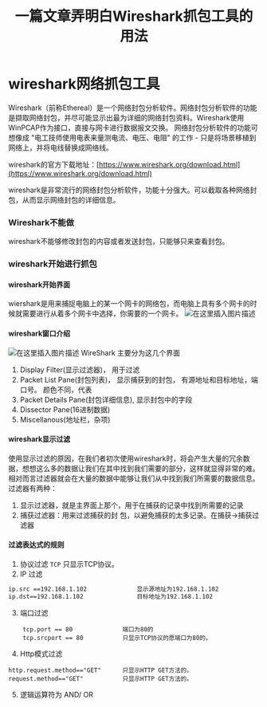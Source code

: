 ﻿---
title: 一篇文章弄明白Wireshark抓包工具的用法
tags: [开发工具]
categories: 开发工具
top: true
---
#  wireshark网络抓包工具
Wireshark（前称Ethereal）是一个网络封包分析软件。网络封包分析软件的功能是撷取网络封包，并尽可能显示出最为详细的网络封包资料。Wireshark使用WinPCAP作为接口，直接与网卡进行数据报文交换。
网络封包分析软件的功能可想像成 "电工技师使用电表来量测电流、电压、电阻" 的工作 - 只是将场景移植到网络上，并将电线替换成网络线。

wireshark的官方下载地址：[https://www.wireshark.org/download.html](https://www.wireshark.org/download.html)

wireshark是非常流行的网络封包分析软件，功能十分强大。可以截取各种网络封包，从而显示网络封包的详细信息。

### Wireshark不能做
wireshark不能够修改封包的内容或者发送封包，只能够只来查看封包。
### wireshark开始进行抓包
#### wireshark开始界面
wiershark是用来捕捉电脑上的某一个网卡的网络包，而电脑上具有多个网卡的时候就需要进行从着多个网卡中选择，你需要的一个网卡。
![在这里插入图片描述](https://img-blog.csdnimg.cn/20200328010213635.png?x-oss-process=image/watermark,type_ZmFuZ3poZW5naGVpdGk,shadow_10,text_aHR0cHM6Ly9ibG9nLmNzZG4ubmV0L3FxXzQzNjMwODEw,size_16,color_FFFFFF,t_70)

#### wireshark窗口介绍
![在这里插入图片描述](https://img-blog.csdnimg.cn/20200328010233901.png?x-oss-process=image/watermark,type_ZmFuZ3poZW5naGVpdGk,shadow_10,text_aHR0cHM6Ly9ibG9nLmNzZG4ubmV0L3FxXzQzNjMwODEw,size_16,color_FFFFFF,t_70)
WireShark 主要分为这几个界面
1. Display Filter(显示过滤器)，  用于过滤
2. Packet List Pane(封包列表)， 显示捕获到的封包， 有源地址和目标地址，端口号。 颜色不同，代表
3. Packet Details Pane(封包详细信息), 显示封包中的字段
4. Dissector Pane(16进制数据)
5. Miscellanous(地址栏，杂项)

#### wireshark显示过滤
使用显示过滤的原因，在我们者初次使用wireshark时，将会产生大量的冗余数据，想想这么多的数据让我们在其中找到我们需要的部分，这样就显得非常的难。
相对而言过滤器就会在大量的数据中能够让我们从中找到我们所需要的数据信息。
过滤器有两种：
1. 显示过滤器，就是主界面上那个，用于在捕获的记录中找到所需要的记录
2. 捕获过滤器：用来过滤捕获的封 包，以避免捕获的太多记录。在捕获→捕获过滤器
#### 过滤表达式的规则
1. 协议过滤
`TCP`	只显示TCP协议。
2. IP 过滤
```bash
ip.src ==192.168.1.102				显示源地址为192.168.1.102
ip.dst==192.168.1.102				目标地址为192.168.1.102
```
3. 端口过滤
```
	tcp.port == 80				端口为80的       
	tcp.srcport == 80			只显示TCP协议的愿端口为80的。
```
	
4. Http模式过滤
```
http.request.method=="GET"		只显示HTTP GET方法的。
request.method=="GET"			只显示HTTP GET方法的。
```
5. 逻辑运算符为 AND/ OR

[^1]:我的
